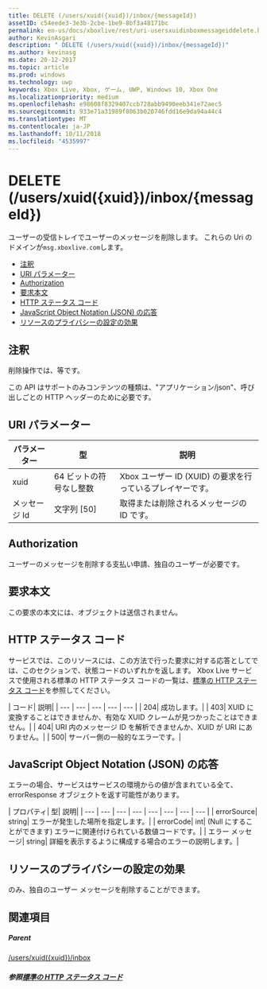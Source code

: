 ```yaml
---
title: DELETE (/users/xuid({xuid})/inbox/{messageId})
assetID: c54eede3-3e3b-2cbe-1be9-8bf3a48171bc
permalink: en-us/docs/xboxlive/rest/uri-usersxuidinboxmessageiddelete.html
author: KevinAsgari
description: " DELETE (/users/xuid({xuid})/inbox/{messageId})"
ms.author: kevinasg
ms.date: 20-12-2017
ms.topic: article
ms.prod: windows
ms.technology: uwp
keywords: Xbox Live, Xbox, ゲーム, UWP, Windows 10, Xbox One
ms.localizationpriority: medium
ms.openlocfilehash: e98608f8329407ccb728abb9490eeb341e72aec5
ms.sourcegitcommit: 933e71a31989f8063b020746fdd16e9da94a44c4
ms.translationtype: MT
ms.contentlocale: ja-JP
ms.lasthandoff: 10/11/2018
ms.locfileid: "4535997"
---
```

# <a name="delete-usersxuidxuidinboxmessageid"></a>DELETE (/users/xuid({xuid})/inbox/{messageId})
ユーザーの受信トレイでユーザーのメッセージを削除します。 これらの Uri のドメインが`msg.xboxlive.com`します。
 
  * [注釈](#ID4EV)
  * [URI パラメーター](#ID4ECB)
  * [Authorization](#ID4EPB)
  * [要求本文](#ID4E1B)
  * [HTTP ステータス コード](#ID4EHC)
  * [JavaScript Object Notation (JSON) の応答](#ID4EAE)
  * [リソースのプライバシーの設定の効果](#ID4EYF)
 
<a id="ID4EV"></a>

 
## <a name="remarks"></a>注釈 
 
削除操作では、等です。
 
この API はサポートのみコンテンツの種類は、"アプリケーション/json"、呼び出しごとの HTTP ヘッダーのために必要です。 
  
<a id="ID4ECB"></a>

 
## <a name="uri-parameters"></a>URI パラメーター 
 
| パラメーター| 型| 説明| 
| --- | --- | --- | 
| xuid | 64 ビットの符号なし整数 | Xbox ユーザー ID (XUID) の要求を行っているプレイヤーです。 | 
| メッセージ Id | 文字列 [50] | 取得または削除されるメッセージの ID です。 | 
  
<a id="ID4EPB"></a>

 
## <a name="authorization"></a>Authorization 
 
ユーザーのメッセージを削除する支払い申請、独自のユーザーが必要です。
  
<a id="ID4E1B"></a>

 
## <a name="request-body"></a>要求本文 
 
この要求の本文には、オブジェクトは送信されません。
  
<a id="ID4EHC"></a>

 
## <a name="http-status-codes"></a>HTTP ステータス コード 
 
サービスでは、このリソースには、この方法で行った要求に対する応答としてでは、このセクションで、状態コードのいずれかを返します。 Xbox Live サービスで使用される標準の HTTP ステータス コードの一覧は、[標準の HTTP ステータス コード](../../additional/httpstatuscodes.md)を参照してください。
 
| コード| 説明| 
| --- | --- | --- | --- | --- | 
| 204| 成功します。| 
| 403| XUID に変換することはできませんか、有効な XUID クレームが見つかったことはできません。| 
| 404| URI 内のメッセージ ID を解析できませんか、XUID が URI にありません。| 
| 500| サーバー側の一般的なエラーです。| 
  
<a id="ID4EAE"></a>

 
## <a name="javascript-object-notation-json-response"></a>JavaScript Object Notation (JSON) の応答 
 
エラーの場合、サービスはサービスの環境からの値が含まれている全て、errorResponse オブジェクトを返す可能性があります。
 
| プロパティ| 型| 説明| 
| --- | --- | --- | --- | --- | --- | --- | --- | 
| errorSource| string| エラーが発生した場所を指定します。| 
| errorCode| int| (Null にすることができます) エラーに関連付けられている数値コードです。| 
| エラー メッセージ| string| 詳細を表示するように構成する場合のエラーの説明します。| 
  
<a id="ID4EYF"></a>

 
## <a name="effect-of-privacy-settings-on-resource"></a>リソースのプライバシーの設定の効果 
 
のみ、独自のユーザー メッセージを削除することができます。 
  
<a id="ID4EDG"></a>

 
## <a name="see-also"></a>関連項目
 
<a id="ID4EFG"></a>

 
##### <a name="parent"></a>Parent  

[/users/xuid({xuid})/inbox](uri-usersxuidinbox.md)

  
<a id="ID4ETG"></a>

 
##### <a name="reference--standard-http-status-codesadditionalhttpstatuscodesmd"></a>参照[標準の HTTP ステータス コード](../../additional/httpstatuscodes.md)

   